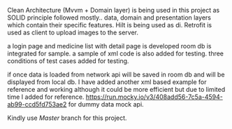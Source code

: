 Clean Architecture (Mvvm + Domain layer) is being used in this project as SOLID principle followed
mostly..
data, domain and presentation layers which contain their specific features.
Hilt is being used as di.
Retrofit is used as client to upload images to the server.

a login page and medicine list with detail page is developed
room db is integrated for sample. a sample of xml code is also added for testing.
three conditions of test cases added for testing.

if once data is loaded from network api will be saved in room db and will be displayed from local
db.
I have added another xml based example for reference and working although it could be more efficient
but
due to limited time I added for reference.
https://run.mocky.io/v3/408add56-7c5a-4594-ab99-ccd5fd753ae2
for dummy data mock api.

Kindly use *Master* branch for this project.

